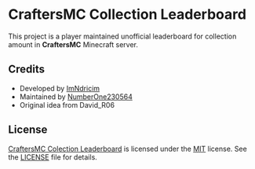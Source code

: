 # CraftersMC Collection Leaderboard

This project is a player maintained unofficial leaderboard for collection amount in **CraftersMC** Minecraft server.



## Credits

- Developed by [ImNdricim](https://www.github.com/notndricim)
- Maintained by [NumberOne230564](https://www.github.com/NumberOne230564)
- Original idea from David_R06



## License

[CraftersMC Colection Leaderboard](https://github.com/craftersmc-collection-leaderboard/craftersmc-collection-leaderboard/) is licensed under the [MIT](https://choosealicense.com/licenses/mit/) license. See the [LICENSE](https://github.com/craftersmc-collection-leaderboard/craftersmc-collection-leaderboard.github.io/blob/main/LICENSE) file for details.
